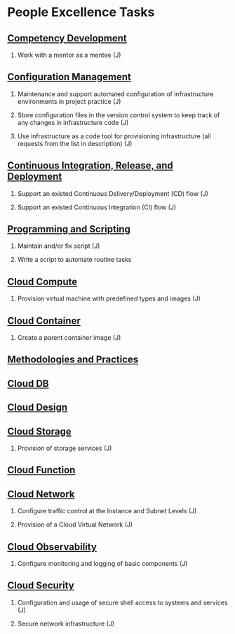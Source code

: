 # People Excellence Tasks

## [Competency Development](https://github.com/davidtsolov/PeEx/tree/main/CompetencyDevelopment)
1. Work with a mentor as a mentee (J)

## [Configuration Management](https://github.com/davidtsolov/PeEx/tree/main/ConfigurationManagement)

1. Maintenance and support automated configuration of infrastructure environments in project practice (J)

2. Store configuration files in the version control system to keep track of any changes in infrastructure code (J)

3. Use infrastructure as a code tool for provisioning infrastructure (all requests from the list in description) (J)

## [Continuous Integration, Release, and Deployment](https://github.com/davidtsolov/PeEx/tree/main/CICD)

1. Support an existed Continuous Delivery/Deployment (CD) flow (J)

2. Support an existed Continuous Integration (CI) flow (J)

## [Programming and Scripting](https://github.com/davidtsolov/PeEx/tree/main/ProgrammingScripting)

1. Maintain and/or fix script (J)

2. Write a script to automate routine tasks

## [Cloud Compute](https://github.com/davidtsolov/PeEx/tree/main/CloudCompute)

1. Provision virtual machine with predefined types and images (J)

## [Cloud Container](https://github.com/davidtsolov/PeEx/tree/main/CloudContainer)

1. Create a parent container image (J)

## [Methodologies and Practices]()

## [Cloud DB](https://github.com/davidtsolov/PeEx/tree/main/CloudDB)

## [Cloud Design](https://github.com/davidtsolov/PeEx/tree/main/CloudDesign)

## [Cloud Storage](https://github.com/davidtsolov/PeEx/tree/main/CloudStorage)

1. Provision of storage services (J)

## [Cloud Function](https://github.com/davidtsolov/PeEx/tree/main/CloudFunction)

## [Cloud Network](https://github.com/davidtsolov/PeEx/tree/main/CloudNetwork)

1. Configure traffic control at the Instance and Subnet Levels (J)

2. Provision of a Cloud Virtual Network (J)

## [Cloud Observability](https://github.com/davidtsolov/PeEx/tree/main/CloudObservability)

1. Configure monitoring and logging of basic components (J)

## [Cloud Security](https://github.com/davidtsolov/PeEx/tree/main/CloudSecurity)

1. Configuration and usage of secure shell access to systems and services (J)

2. Secure network infrastructure (J)
